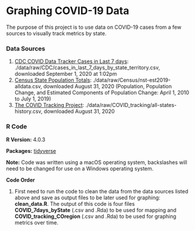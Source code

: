 # Graphing COVID-19 Data

The purpose of this project is to use data on COVID-19 cases from a few sources to visually track metrics by state.

### Data Sources

1. [CDC COVID Data Tracker Cases in Last 7 days](https://covid.cdc.gov/covid-data-tracker/#cases): ./data/raw/CDC/cases_in_last_7_days_by_state_territory.csv, downloaded September 1, 2020 at 1:02pm
2. [Census State Population Totals](https://www.census.gov/data/datasets/time-series/demo/popest/2010s-state-total.html): ./data/raw/Census/nst-est2019-alldata.csv, downloaded August 31, 2020 (Population, Population Change, and Estimated Components of Population Change: April 1, 2010 to July 1, 2019)
3. [The COVID Tracking Project](https://covidtracking.com/data): ./data/raw/COVID_tracking/all-states-history.csv, downloaded August 31, 2020

### R Code

**R Version:** 4.0.3

**Packages:** [tidyverse](https://www.tidyverse.org/)

**Note:** Code was written using a macOS operating system, backslashes will need to be changed for use on a Windows operating system.

**Code Order**

1. First need to run the code to clean the data from the data sources listed above and save as output files to be later used for graphing: **clean_data.R**. The output of this code is four files **COVID_7days_byState** (.csv and .Rda) to be used for mapping and **COVID_tracking_COregion** (.csv and .Rda) to be used for graphing metrics over time.
